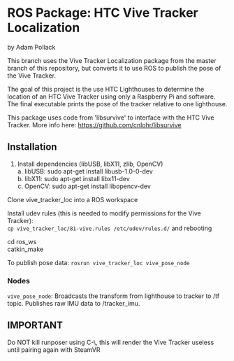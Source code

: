 # ROS Package: HTC Vive Tracker Localization
by Adam Pollack

This branch uses the Vive Tracker Localization package from the master branch of this repository, but converts it to use ROS to publish the pose of the Vive Tracker.  

The goal of this project is the use HTC Lighthouses to determine the location of an HTC Vive Tracker using only a Raspberry Pi and software. The final executable prints the pose of the tracker relative to one lighthouse.

This package uses code from 'libsurvive' to interface with the HTC Vive Tracker. More info here: https://github.com/cnlohr/libsurvive

## Installation

1. Install dependencies (libUSB, libX11, zlib, OpenCV)  
	a. libUSB: sudo apt-get install libusb-1.0-0-dev  
	b. libX11: sudo apt-get install libx11-dev  
	c. OpenCV: sudo apt-get install libopencv-dev  

Clone vive_tracker_loc into a ROS workspace

Install udev rules (this is needed to modify permissions for the Vive Tracker):  
`cp vive_tracker_loc/81-vive.rules /etc/udev/rules.d/` and rebooting  

cd ros_ws  
catkin_make  

To publish pose data: `rosrun vive_tracker_loc vive_pose_node`  

### Nodes  
`vive_pose_node`: Broadcasts the transform from lighthouse to tracker to /tf topic. Publishes raw IMU data to /tracker_imu.  

<!-- `tf_calibration`: Determines the transform from the base of Sawyer to the lighthouse using

### Launch Files  
`calibrate.launch`: Launches  -->

## IMPORTANT  

Do NOT kill runposer using C-\\, this will render the Vive Tracker useless until pairing again with SteamVR
